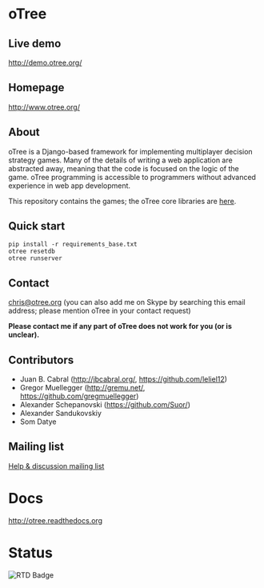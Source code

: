 # oTree

## Live demo
http://demo.otree.org/

## Homepage
http://www.otree.org/

## About

oTree is a Django-based framework for implementing multiplayer decision strategy games.
Many of the details of writing a web application are abstracted away,
meaning that the code is focused on the logic of the game.
oTree programming is accessible to programmers without advanced experience in web app development.

This repository contains the games; the oTree core libraries are [here](https://github.com/oTree-org/otree-core).

## Quick start

```
pip install -r requirements_base.txt
otree resetdb
otree runserver
```

## Contact
chris@otree.org (you can also add me on Skype by searching this email address; please mention oTree in your contact request)

**Please contact me if any part of oTree does not work for you (or is unclear).**

## Contributors

* Juan B. Cabral (http://jbcabral.org/, https://github.com/leliel12)
* Gregor Muellegger (http://gremu.net/, https://github.com/gregmuellegger)
* Alexander Schepanovski (https://github.com/Suor/)
* Alexander Sandukovskiy
* Som Datye

## Mailing list
[Help & discussion mailing list](https://groups.google.com/forum/#!forum/otree)

# Docs

http://otree.readthedocs.org

# Status

![RTD Badge](https://readthedocs.org/projects/otree/badge/?version=latest)
